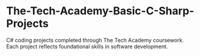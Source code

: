 # The-Tech-Academy-Basic-C-Sharp-Projects
C# coding projects completed through The Tech Academy coursework. Each project reflects foundational skills in software development.

